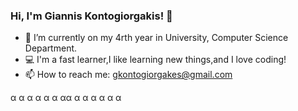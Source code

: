 ### Hi, I'm Giannis Kontogiorgakis! 👋


- 🌱 I’m currently on my 4rth year in University, Computer Science Department.
- :computer: I'm a fast learner,I like learning new things,and I love coding!
- 📫 How to reach me: gkontogiorgakes@gmail.com

α
α
α
α
α
α
αα
α
α
α
α
α
α
